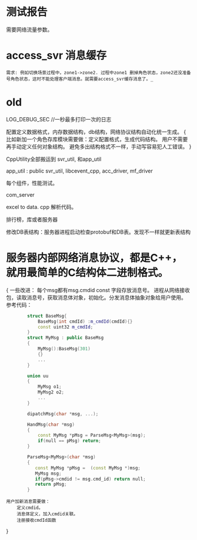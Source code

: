 # 测试报告
需要网络流量参数。

# access_svr 消息缓存
    需求: 例如切换场景过程中，zone1->zone2. 过程中zone1 删掉角色状态，zone2还没准备号角色状态，这时不能处理客户端消息。就需要access_svr缓存消息了。_ 

# old
LOG_DEBUG_SEC //一秒最多打印一次的日志

配置定义数据格式，内存数据结构，db结构，网络协议结构自动化统一生成。 
{
    比如新加一个角色存库模块需要做：定义配置格式，生成代码结构。 用户不需要再手动定义任何对象结构。
    避免多出结构格式不一样，手动写容易犯人工错误。
}

CppUtility全部搬运到 svr_util, 和app_util

app_util : public svr_util, libcevent_cpp, acc_driver, mf_driver

每个组件，性能测试。

com_server


excel to data. cpp 解析代码。

排行榜，库或者服务器

修改DB表结构：服务器进程启动检查protobuf和DB表。发现不一样就更新表结构



# 服务器内部网络消息协议，都是C++，就用最简单的C结构体二进制格式。
{
    一些改进：
        每个msg都有msg.cmdid const 字段存放消息号。
        进程从网络接收包，读取消息号，获取消息体对象，初始化。分发消息体抽象对象给用户使用。
    参考代码：
```c++
        struct BaseMsg{
            BaseMsg(int cmdId) :m_cmdId(cmdId){}
            const uint32 m_cmdId;
        }
        struct MyMsg : public BaseMsg
        {
            MyMsg():BaseMsg(301)
            {}
            ...
        }

        union uu
        {
            MyMsg o1;
            MyMsg2 o2;
            ...
        }

        dipatchMsg(char *msg, ...);

        HandMsg(char *msg)
        {
            const MyMsg *pMsg = ParseMsg<MyMsg>(msg);
            if(null == pMsg) return;
        }

        ParseMsg<MyMsg>(char *msg)
        {
           const MyMsg *pMsg =  (const MyMsg *)msg;     
           MyMsg msg;
           if(pMsg->cmdid != msg.cmd_id) return null;
           return pMsg;
        }
```
    用户加新消息需要做：
        定义cmdid。
        消息体定义，加入cmdid关联。
        注册接收cmdId函数
}